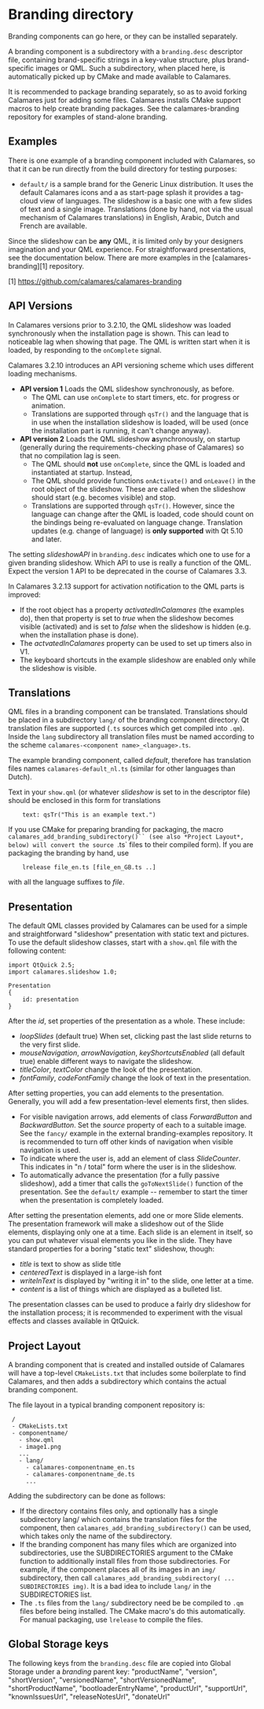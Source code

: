 # Branding directory

<!-- SPDX-FileCopyrightText: 2014 Teo Mrnjavac <teo@kde.org>
     SPDX-FileCopyrightText: 2017 Adriaan de Groot <groot@kde.org>
     SPDX-License-Identifier: GPL-3.0-or-later
-->

Branding components can go here, or they can be installed separately.

A branding component is a subdirectory with a `branding.desc` descriptor
file, containing brand-specific strings in a key-value structure, plus
brand-specific images or QML. Such a subdirectory, when placed here, is
automatically picked up by CMake and made available to Calamares.

It is recommended to package branding separately, so as to avoid
forking Calamares just for adding some files. Calamares installs
CMake support macros to help create branding packages. See the
calamares-branding repository for examples of stand-alone branding.


## Examples

There is one example of a branding component included with Calamares,
so that it can be run directly from the build directory for testing purposes:

 - `default/` is a sample brand for the Generic Linux distribution. It uses
   the default Calamares icons and a as start-page splash it provides a
   tag-cloud view of languages. The slideshow is a basic one with a few
   slides of text and a single image. Translations (done by hand, not via
   the usual mechanism of Calamares translations) in English, Arabic, Dutch
   and French are available.

Since the slideshow can be **any** QML, it is limited only by your designers
imagination and your QML experience. For straightforward presentations,
see the documentation below. There are more examples in the [calamares-branding][1]
repository.

[1] https://github.com/calamares/calamares-branding


## API Versions

In Calamares versions prior to 3.2.10, the QML slideshow was loaded
synchronously when the installation page is shown. This can lead to
noticeable lag when showing that page. The QML is written start when
it is loaded, by responding to the `onComplete` signal.

Calamares 3.2.10 introduces an API versioning scheme which uses different
loading mechanisms.

 - **API version 1** Loads the QML slideshow synchronously, as before.
   - The QML can use `onComplete` to start timers, etc. for progress
     or animation.
   - Translations are supported through `qsTr()` and the language that is
     in use when the installation slideshow is loaded, will be used
     (once the installation part is running, it can't change anyway).
 - **API version 2** Loads the QML slideshow **a**synchronously, on
   startup (generally during the requirements-checking phase of Calamares)
   so that no compilation lag is seen.
   - The QML should **not** use `onComplete`, since the QML is loaded and
     instantiated at startup. Instead,
   - The QML should provide functions `onActivate()` and `onLeave()` in the
     root object of the slideshow. These are called when the slideshow
     should start (e.g. becomes visible) and stop.
   - Translations are supported through `qsTr()`. However, since the language
     can change after the QML is loaded, code should count on the bindings
     being re-evaluated on language change. Translation updates (e.g. change
     of language) is **only supported** with Qt 5.10 and later.

The setting *slideshowAPI* in `branding.desc` indicates which one to use
for a given branding slideshow. Which API to use is really a function of
the QML. Expect the version 1 API to be deprecated in the course of Calamares 3.3.

In Calamares 3.2.13 support for activation notification to the QML
parts is improved:
 - If the root object has a property *activatedInCalamares* (the examples do),
   then that property is set to *true* when the slideshow becomes visible
   (activated) and is set to *false* when the slideshow is hidden (e.g.
   when the installation phase is done).
 - The *actvatedInCalamares* property can be used to set up timers also in V1.
 - The keyboard shortcuts in the example slideshow are enabled only while
   the slideshow is visible.


## Translations

QML files in a branding component can be translated. Translations should
be placed in a subdirectory `lang/` of the branding component directory.
Qt translation files are supported (`.ts` sources which get compiled into
`.qm`). Inside the `lang` subdirectory all translation files must be named
according to the scheme `calamares-<component name>_<language>.ts`.

The example branding component, called *default*, therefore has translation
files names `calamares-default_nl.ts` (similar for other languages than Dutch).

Text in your `show.qml` (or whatever *slideshow* is set to in the descriptor
file) should be enclosed in this form for translations

```
    text: qsTr("This is an example text.")
```

If you use CMake for preparing branding for packaging, the macro
`calamares_add_branding_subdirectory()`` (see also *Project Layout*,
below) will convert the source `.ts` files to their compiled form).
If you are packaging the branding by hand, use
```
    lrelease file_en.ts [file_en_GB.ts ..]
```
with all the language suffixes to *file*.


## Presentation

The default QML classes provided by Calamares can be used for a simple
and straightforward "slideshow" presentation with static text and
pictures. To use the default slideshow classes, start with a `show.qml`
file with the following content:

```
import QtQuick 2.5;
import calamares.slideshow 1.0;

Presentation
{
    id: presentation
}
```

After the *id*, set properties of the presentation as a whole. These include:
 - *loopSlides* (default true) When set, clicking past the last slide
   returns to the very first slide.
 - *mouseNavigation*, *arrowNavigation*, *keyShortcutsEnabled* (all default
   true) enable different ways to navigate the slideshow.
 - *titleColor*, *textColor* change the look of the presentation.
 - *fontFamily*, *codeFontFamily* change the look of text in the presentation.

After setting properties, you can add elements to the presentation.
Generally, you will add a few presentation-level elements first,
then slides.
 - For visible navigation arrows, add elements of class *ForwardButton* and
   *BackwardButton*. Set the *source* property of each to a suitable
   image. See the `fancy/` example in the external branding-examples
   repository. It is recommended to turn off other
   kinds of navigation when visible navigation is used.
 - To indicate where the user is, add an element of class *SlideCounter*.
   This indicates in "n / total" form where the user is in the slideshow.
 - To automatically advance the presentation (for a fully passive slideshow),
   add a timer that calls the `goToNextSlide()` function of the presentation.
   See the `default/` example -- remember to start the timer when the
   presentation is completely loaded.

After setting the presentation elements, add one or more Slide elements.
The presentation framework will make a slideshow out of the Slide
elements, displaying only one at a time. Each slide is an element in itself,
so you can put whatever visual elements you like in the slide. They have
standard properties for a boring "static text" slideshow, though:
 - *title* is text to show as slide title
 - *centeredText* is displayed in a large-ish font
 - *writeInText* is displayed by "writing it in" to the slide,
   one letter at a time.
 - *content* is a list of things which are displayed as a bulleted list.

The presentation classes can be used to produce a fairly dry slideshow
for the installation process; it is recommended to experiment with the
visual effects and classes available in QtQuick.


## Project Layout

A branding component that is created and installed outside of Calamares
will have a top-level `CMakeLists.txt` that includes some boilerplate
to find Calamares, and then adds a subdirectory which contains the
actual branding component.

The file layout in a typical branding component repository is:

```
 /
 - CMakeLists.txt
 - componentname/
   - show.qml
   - image1.png
   ...
   - lang/
     - calamares-componentname_en.ts
     - calamares-componentname_de.ts
     ...
```

Adding the subdirectory can be done as follows:

 - If the directory contains files only, and optionally has a single
   subdirectory lang/ which contains the translation files for the
   component, then `calamares_add_branding_subdirectory()` can be
   used, which takes only the name of the subdirectory.
 - If the branding component has many files which are organized into
   subdirectories, use the SUBDIRECTORIES argument to the CMake function
   to additionally install files from those subdirectories. For example,
   if the component places all of its images in an `img/` subdirectory,
   then call `calamares_add_branding_subdirectory( ... SUBDIRECTORIES img)`.
   It is a bad idea to include `lang/` in the SUBDIRECTORIES list.
 - The `.ts` files from the `lang/` subdirectory need be be compiled
   to `.qm` files before being installed. The CMake macro's do this
   automatically. For manual packaging, use `lrelease` to compile
   the files.

## Global Storage keys

The following keys from the `branding.desc` file are copied into
Global Storage under a *branding* parent key:
    "productName",
    "version",
    "shortVersion",
    "versionedName",
    "shortVersionedName",
    "shortProductName",
    "bootloaderEntryName",
    "productUrl",
    "supportUrl",
    "knownIssuesUrl",
    "releaseNotesUrl",
    "donateUrl"

<!-- see Branding::s_stringEntryStrings and Branding::setGlobals() -->
